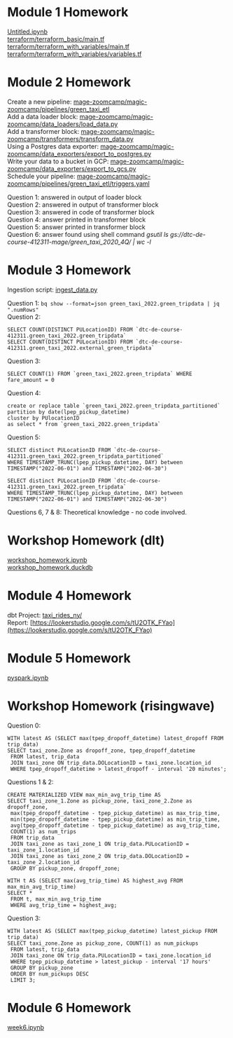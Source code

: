 # Module 1 Homework
[Untitled.ipynb](Untitled.ipynb)  
[terraform/terraform_basic/main.tf](terraform/terraform_basic/main.tf)  
[terraform/terraform_with_variables/main.tf](terraform/terraform_with_variables/main.tf)  
[terraform/terraform_with_variables/variables.tf](terraform/terraform_with_variables/variables.tf)  

# Module 2 Homework
Create a new pipeline: [mage-zoomcamp/magic-zoomcamp/pipelines/green_taxi_etl](mage-zoomcamp/magic-zoomcamp/pipelines/green_taxi_etl)  
Add a data loader block: [mage-zoomcamp/magic-zoomcamp/data_loaders/load_data.py](mage-zoomcamp/magic-zoomcamp/data_loaders/load_data.py)  
Add a transformer block: [mage-zoomcamp/magic-zoomcamp/transformers/transform_data.py](mage-zoomcamp/magic-zoomcamp/transformers/transform_data.py)  
Using a Postgres data exporter: [mage-zoomcamp/magic-zoomcamp/data_exporters/export_to_postgres.py](mage-zoomcamp/magic-zoomcamp/data_exporters/export_to_postgres.py)  
Write your data to a bucket in GCP: [mage-zoomcamp/magic-zoomcamp/data_exporters/export_to_gcs.py](mage-zoomcamp/magic-zoomcamp/data_exporters/export_to_gcs.py)  
Schedule your pipeline: [mage-zoomcamp/magic-zoomcamp/pipelines/green_taxi_etl/triggers.yaml](mage-zoomcamp/magic-zoomcamp/pipelines/green_taxi_etl/triggers.yaml)  

Question 1: answered in output of loader block  
Question 2: answered in output of transformer block  
Question 3: answered in code of transformer block  
Question 4: answer printed in transformer block  
Question 5: answer printed in transformer block  
Question 6: answer found using shell command *gsutil ls gs://dtc-de-course-412311-mage/green_taxi_2020_4Q/ | wc -l*

# Module 3 Homework
Ingestion script: [ingest_data.py](ingest_data.py)  

Question 1: `bq show --format=json green_taxi_2022.green_tripdata | jq ".numRows"`  
Question 2:  
```
SELECT COUNT(DISTINCT PULocationID) FROM `dtc-de-course-412311.green_taxi_2022.green_tripdata`   
SELECT COUNT(DISTINCT PULocationID) FROM `dtc-de-course-412311.green_taxi_2022.external_green_tripdata`
```  
Question 3:  
```
SELECT COUNT(1) FROM `green_taxi_2022.green_tripdata` WHERE fare_amount = 0
```  
Question 4:  
```
create or replace table `green_taxi_2022.green_tripdata_partitioned`
partition by date(lpep_pickup_datetime)
cluster by PUlocationID
as select * from `green_taxi_2022.green_tripdata`
```  
Question 5:  
```
SELECT distinct PULocationID FROM `dtc-de-course-412311.green_taxi_2022.green_tripdata_partitioned` 
WHERE TIMESTAMP_TRUNC(lpep_pickup_datetime, DAY) between TIMESTAMP("2022-06-01") and TIMESTAMP("2022-06-30")

SELECT distinct PULocationID FROM `dtc-de-course-412311.green_taxi_2022.green_tripdata` 
WHERE TIMESTAMP_TRUNC(lpep_pickup_datetime, DAY) between TIMESTAMP("2022-06-01") and TIMESTAMP("2022-06-30")
```
Questions 6, 7 & 8: Theoretical knowledge - no code involved.  

# Workshop Homework (dlt)
[workshop_homework.ipynb](workshop_homework.ipynb)  
[workshop_homework.duckdb](workshop_homework.duckdb)  

# Module 4 Homework
dbt Project: [taxi_rides_ny/](taxi_rides_ny/)  
Report: [https://lookerstudio.google.com/s/tU2OTK_FYao](https://lookerstudio.google.com/s/tU2OTK_FYao)  

# Module 5 Homework  
[pyspark.ipynb](pyspark.ipynb)  

# Workshop Homework (risingwave)  
Question 0:  
```
WITH latest AS (SELECT max(tpep_dropoff_datetime) latest_dropoff FROM trip_data)
SELECT taxi_zone.Zone as dropoff_zone, tpep_dropoff_datetime 
 FROM latest, trip_data
 JOIN taxi_zone ON trip_data.DOLocationID = taxi_zone.location_id
 WHERE tpep_dropoff_datetime > latest_dropoff - interval '20 minutes';
```  
Questions 1 & 2:  
```
CREATE MATERIALIZED VIEW max_min_avg_trip_time AS
SELECT taxi_zone_1.Zone as pickup_zone, taxi_zone_2.Zone as dropoff_zone,
 max(tpep_dropoff_datetime - tpep_pickup_datetime) as max_trip_time,
 min(tpep_dropoff_datetime - tpep_pickup_datetime) as min_trip_time,
 avg(tpep_dropoff_datetime - tpep_pickup_datetime) as avg_trip_time,
 COUNT(1) as num_trips
 FROM trip_data
 JOIN taxi_zone as taxi_zone_1 ON trip_data.PULocationID = taxi_zone_1.location_id
 JOIN taxi_zone as taxi_zone_2 ON trip_data.DOLocationID = taxi_zone_2.location_id
 GROUP BY pickup_zone, dropoff_zone;
```
```
WITH t AS (SELECT max(avg_trip_time) AS highest_avg FROM max_min_avg_trip_time)
SELECT *
 FROM t, max_min_avg_trip_time
 WHERE avg_trip_time = highest_avg;
```
Question 3:  
```
WITH latest AS (SELECT max(tpep_pickup_datetime) latest_pickup FROM trip_data)
SELECT taxi_zone.Zone as pickup_zone, COUNT(1) as num_pickups 
 FROM latest, trip_data
 JOIN taxi_zone ON trip_data.PULocationID = taxi_zone.location_id
 WHERE tpep_pickup_datetime > latest_pickup - interval '17 hours'
 GROUP BY pickup_zone
 ORDER BY num_pickups DESC
 LIMIT 3;
```  

# Module 6 Homework  
[week6.ipynb](week6.ipynb)
